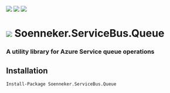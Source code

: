 [![](https://img.shields.io/nuget/v/Soenneker.ServiceBus.Queue.svg?style=for-the-badge)](https://www.nuget.org/packages/Soenneker.ServiceBus.Queue/)
[![](https://img.shields.io/github/actions/workflow/status/soenneker/soenneker.servicebus.queue/publish-package.yml?style=for-the-badge)](https://github.com/soenneker/soenneker.servicebus.queue/actions/workflows/publish-package.yml)
[![](https://img.shields.io/nuget/dt/Soenneker.ServiceBus.Queue.svg?style=for-the-badge)](https://www.nuget.org/packages/Soenneker.ServiceBus.Queue/)

# ![](https://user-images.githubusercontent.com/4441470/224455560-91ed3ee7-f510-4041-a8d2-3fc093025112.png) Soenneker.ServiceBus.Queue
### A utility library for Azure Service queue operations

## Installation

```
Install-Package Soenneker.ServiceBus.Queue
```

